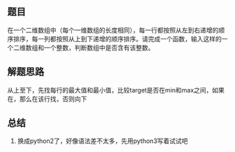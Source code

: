## 题目
在一个二维数组中（每个一维数组的长度相同），每一行都按照从左到右递增的顺序排序，每一列都按照从上到下递增的顺序排序。请完成一个函数，输入这样的一个二维数组和一个整数，判断数组中是否含有该整数。
## 解题思路
从上至下，先找每行的最大值和最小值，比较target是否在min和max之间，如果在，那么在该行找，否则向下
## 总结
1. 换成python2了，好像语法差不太多，先用python3写着试试吧